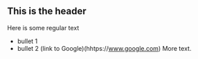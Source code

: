 ## This is the header 
Here is some regular text
* bullet 1
* bullet 2
(link to Google)(hhtps://www.google.com)
More text.